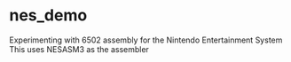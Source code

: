 # nes_demo
Experimenting with 6502 assembly for the Nintendo Entertainment System
This uses NESASM3 as the assembler
